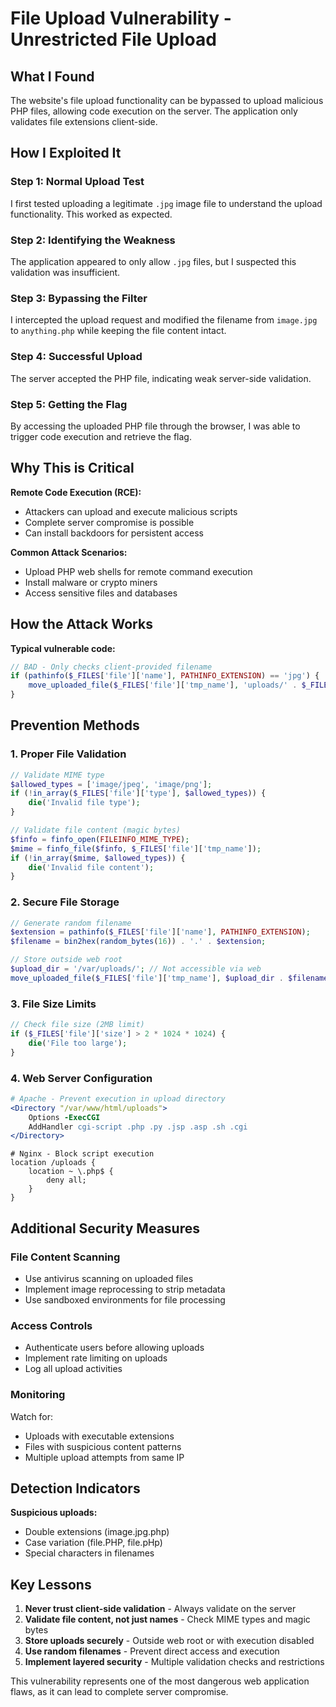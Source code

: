 # File Upload Vulnerability - Unrestricted File Upload

## What I Found
The website's file upload functionality can be bypassed to upload malicious PHP files, allowing code execution on the server. The application only validates file extensions client-side.

## How I Exploited It

### Step 1: Normal Upload Test
I first tested uploading a legitimate `.jpg` image file to understand the upload functionality. This worked as expected.

### Step 2: Identifying the Weakness
The application appeared to only allow `.jpg` files, but I suspected this validation was insufficient.

### Step 3: Bypassing the Filter
I intercepted the upload request and modified the filename from `image.jpg` to `anything.php` while keeping the file content intact.

### Step 4: Successful Upload
The server accepted the PHP file, indicating weak server-side validation.

### Step 5: Getting the Flag
By accessing the uploaded PHP file through the browser, I was able to trigger code execution and retrieve the flag.

## Why This is Critical

**Remote Code Execution (RCE):**
- Attackers can upload and execute malicious scripts
- Complete server compromise is possible
- Can install backdoors for persistent access

**Common Attack Scenarios:**
- Upload PHP web shells for remote command execution  
- Install malware or crypto miners
- Access sensitive files and databases

## How the Attack Works

**Typical vulnerable code:**
```php
// BAD - Only checks client-provided filename
if (pathinfo($_FILES['file']['name'], PATHINFO_EXTENSION) == 'jpg') {
    move_uploaded_file($_FILES['file']['tmp_name'], 'uploads/' . $_FILES['file']['name']);
}
```

## Prevention Methods

### 1. Proper File Validation
```php
// Validate MIME type
$allowed_types = ['image/jpeg', 'image/png'];
if (!in_array($_FILES['file']['type'], $allowed_types)) {
    die('Invalid file type');
}

// Validate file content (magic bytes)
$finfo = finfo_open(FILEINFO_MIME_TYPE);
$mime = finfo_file($finfo, $_FILES['file']['tmp_name']);
if (!in_array($mime, $allowed_types)) {
    die('Invalid file content');
}
```

### 2. Secure File Storage
```php
// Generate random filename
$extension = pathinfo($_FILES['file']['name'], PATHINFO_EXTENSION);
$filename = bin2hex(random_bytes(16)) . '.' . $extension;

// Store outside web root
$upload_dir = '/var/uploads/'; // Not accessible via web
move_uploaded_file($_FILES['file']['tmp_name'], $upload_dir . $filename);
```

### 3. File Size Limits
```php
// Check file size (2MB limit)
if ($_FILES['file']['size'] > 2 * 1024 * 1024) {
    die('File too large');
}
```

### 4. Web Server Configuration
```apache
# Apache - Prevent execution in upload directory
<Directory "/var/www/html/uploads">
    Options -ExecCGI
    AddHandler cgi-script .php .py .jsp .asp .sh .cgi
</Directory>
```

```nginx
# Nginx - Block script execution
location /uploads {
    location ~ \.php$ {
        deny all;
    }
}
```

## Additional Security Measures

### File Content Scanning
- Use antivirus scanning on uploaded files
- Implement image reprocessing to strip metadata
- Use sandboxed environments for file processing

### Access Controls
- Authenticate users before allowing uploads
- Implement rate limiting on uploads
- Log all upload activities

### Monitoring
Watch for:
- Uploads with executable extensions
- Files with suspicious content patterns
- Multiple upload attempts from same IP

## Detection Indicators

**Suspicious uploads:**
- Double extensions (image.jpg.php)
- Case variation (file.PHP, file.pHp)
- Special characters in filenames

## Key Lessons

1. **Never trust client-side validation** - Always validate on the server
2. **Validate file content, not just names** - Check MIME types and magic bytes
3. **Store uploads securely** - Outside web root or with execution disabled
4. **Use random filenames** - Prevent direct access and execution
5. **Implement layered security** - Multiple validation checks and restrictions

This vulnerability represents one of the most dangerous web application flaws, as it can lead to complete server compromise.